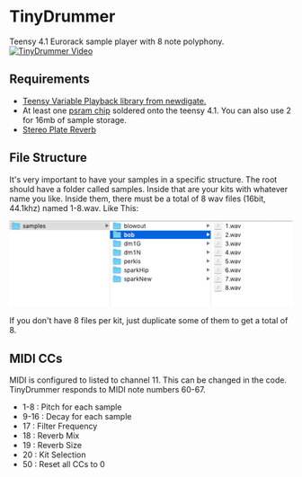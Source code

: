 # TinyDrummer
Teensy 4.1 Eurorack sample player with 8 note polyphony.
[![TinyDrummer Video](https://img.youtube.com/vi/n3zxz7AQ94s/hqdefault.jpg)](https://www.youtube.com/watch?v=n3zxz7AQ94s)

## Requirements
 - [Teensy Variable Playback library from newdigate.](https://github.com/newdigate/teensy-variable-playback)
 - At least one [psram chip](https://www.pjrc.com/store/psram.html) soldered onto the teensy 4.1. You can also use 2 for 16mb of sample storage.
 - [Stereo Plate Reverb](https://github.com/hexeguitar/t40fx/tree/main/Hx_PlateReverb)

## File Structure
It's very important to have your samples in a specific structure. The root should have a folder called samples. Inside that are your kits with whatever name you like. Inside them, there must be a total of 8 wav files (16bit, 44.1khz) named 1-8.wav. Like This:

![File structure](https://github.com/otem/Eurorack/blob/master/tinyDrummer/other/samples.png?raw=true)

If you don't have 8 files per kit, just duplicate some of them to get a total of 8.

## MIDI CCs
MIDI is configured to listed to channel 11. This can be changed in the code.
TinyDrummer responds to MIDI note numbers 60-67.
 - 1-8  : Pitch for each sample
 - 9-16 : Decay for each sample
 - 17   : Filter Frequency
 - 18   : Reverb Mix
 - 19   : Reverb Size
 - 20   : Kit Selection
 - 50   : Reset all CCs to 0
